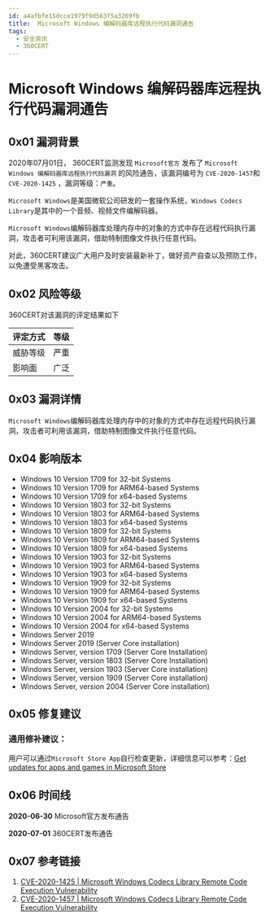 ```yaml
---
id: a4afbfe15dcce1979f9d563f5a3269fb
title:  Microsoft Windows 编解码器库远程执行代码漏洞通告
tags: 
  - 安全资讯
  - 360CERT
---
```


#  Microsoft Windows 编解码器库远程执行代码漏洞通告

0x01 漏洞背景
---------


2020年07月01日， 360CERT监测发现 `Microsoft官方` 发布了 `Microsoft Windows 编解码器库远程执行代码漏洞` 的风险通告，该漏洞编号为 `CVE-2020-1457`和`CVE-2020-1425` ，漏洞等级：`严重`。


`Microsoft Windows`是美国微软公司研发的一套操作系统，`Windows Codecs Library`是其中的一个音频、视频文件编解码器。


`Microsoft Windows`编解码器库处理内存中的对象的方式中存在远程代码执行漏洞，攻击者可利用该漏洞，借助特制图像文件执行任意代码。


对此，360CERT建议广大用户及时安装最新补丁，做好资产自查以及预防工作，以免遭受黑客攻击。 


0x02 风险等级
---------


360CERT对该漏洞的评定结果如下




| 评定方式 | 等级 |
| --- | --- |
| 威胁等级 | 严重 |
| 影响面 | 广泛 |


0x03 漏洞详情
---------


`Microsoft Windows`编解码器库处理内存中的对象的方式中存在远程代码执行漏洞，攻击者可利用该漏洞，借助特制图像文件执行任意代码。


0x04 影响版本
---------


* Windows 10 Version 1709 for 32-bit Systems
* Windows 10 Version 1709 for ARM64-based Systems
* Windows 10 Version 1709 for x64-based Systems
* Windows 10 Version 1803 for 32-bit Systems
* Windows 10 Version 1803 for ARM64-based Systems
* Windows 10 Version 1803 for x64-based Systems
* Windows 10 Version 1809 for 32-bit Systems
* Windows 10 Version 1809 for ARM64-based Systems
* Windows 10 Version 1809 for x64-based Systems
* Windows 10 Version 1903 for 32-bit Systems
* Windows 10 Version 1903 for ARM64-based Systems
* Windows 10 Version 1903 for x64-based Systems
* Windows 10 Version 1909 for 32-bit Systems
* Windows 10 Version 1909 for ARM64-based Systems
* Windows 10 Version 1909 for x64-based Systems
* Windows 10 Version 2004 for 32-bit Systems
* Windows 10 Version 2004 for ARM64-based Systems
* Windows 10 Version 2004 for x64-based Systems
* Windows Server 2019
* Windows Server 2019 (Server Core installation)
* Windows Server, version 1709 (Server Core Installation)
* Windows Server, version 1803 (Server Core Installation)
* Windows Server, version 1903 (Server Core installation)
* Windows Server, version 1909 (Server Core installation)
* Windows Server, version 2004 (Server Core installation)


0x05 修复建议
---------


### 通用修补建议：


用户可以通过`Microsoft Store App`自行检查更新，详细信息可以参考：[Get updates for apps and games in Microsoft Store](https://support.microsoft.com/en-us/help/4026259/microsoft-store-get-updates-for-apps-and-games)


0x06 时间线
--------


**2020-06-30** Microsoft官方发布通告


**2020-07-01** 360CERT发布通告


0x07 参考链接
---------


1. [CVE-2020-1425 | Microsoft Windows Codecs Library Remote Code Execution Vulnerability](https://portal.msrc.microsoft.com/en-us/security-guidance/advisory/CVE-2020-1425)
2. [CVE-2020-1457 | Microsoft Windows Codecs Library Remote Code Execution Vulnerability](https://portal.msrc.microsoft.com/en-us/security-guidance/advisory/CVE-2020-1457)


